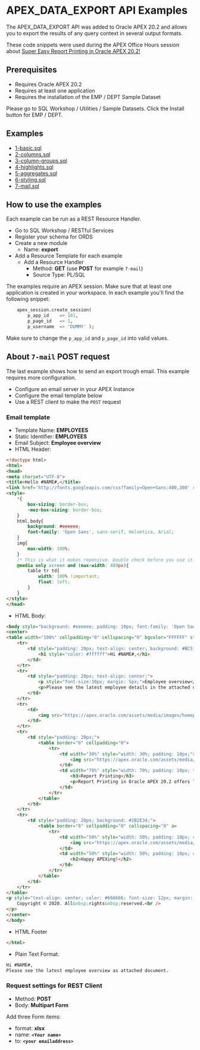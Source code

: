 # APEX_DATA_EXPORT API Examples
The APEX_DATA_EXPORT API was added to Oracle APEX 20.2 and allows you to export the results of any query context in several output formats.

These code snippets were used during the APEX Office Hours session about [Super Easy Report Printing in Oracle APEX 20.2!](https://asktom.oracle.com/pls/apex/asktom.search?oh=10265)

## Prerequisites
- Requires Oracle APEX 20.2
- Requires at least one application
- Requires the installation of the EMP / DEPT Sample Dataset

Please go to SQL Workshop / Utilities / Sample Datasets. Click the Install button for EMP / DEPT.

## Examples
- [1-basic.sql](examples/1-basic.sql)
- [2-columns.sql](examples/2-columns.sql)
- [3-column-groups.sql](examples/3-column-groups.sql)
- [4-highlights.sql](examples/4-highlights.sql)
- [5-aggregates.sql](examples/5-aggregates.sql)
- [6-styling.sql](examples/6-styling.sql)
- [7-mail.sql](examples/7-mail.sql)

## How to use the examples
Each example can be run as a REST Resource Handler.

- Go to SQL Workshop / RESTful Services
- Register your schema for ORDS
- Create a new module
    - Name: **export**
- Add a Resource Template for each example
    - Add a Resource Handler
        - Method: **GET** (use **POST** for example `7-mail`)
        - Source Type: PL/SQL

The examples require an APEX session. Make sure that at least one application is created in your workspace. In each example you'll find the following snippet:

```sql
    apex_session.create_session(
        p_app_id    => 101,
        p_page_id   => 1,
        p_username  => 'DUMMY' );
```

Make sure to change the `p_app_id` and `p_page_id` into valid values.

## About `7-mail` POST request
The last example shows how to send an export trough email. This example requires more configuration.

- Configure an email server in your APEX Instance
- Configure the email template below
- Use a REST client to make the `POST` request

### Email template
- Template Name: **EMPLOYEES**
- Static Identifier: **EMPLOYEES**
- Email Subject: **Employee overview**
- HTML Header:
```html
<!doctype html>
<html>
<head>
<meta charset="UTF-8">
<title>Hello #NAME#,</title>
<link href='http://fonts.googleapis.com/css?family=Open+Sans:400,300' rel='stylesheet' type='text/css'>
<style>
    *{
        box-sizing: border-box;
        -moz-box-sizing: border-box;
    }
    html,body{
        background: #eeeeee;
        font-family: 'Open Sans', sans-serif, Helvetica, Arial;
    }
    img{
        max-width: 100%;
    }
    /* This is what it makes reponsive. Double check before you use it! */
    @media only screen and (max-width: 480px){
        table tr td{
            width: 100% !important;
            float: left;
        }
    }
</style>
</head>
```
- HTML Body:
```html
<body style="background: #eeeeee; padding: 10px; font-family: 'Open Sans', sans-serif, Helvetica, Arial;">
<center>
<table width="100%" cellpadding="0" cellspacing="0" bgcolor="FFFFFF" style="background: #ffffff; max-width: 600px !important; margin: 0 auto; background: #ffffff;">
    <tr>
        <td style="padding: 20px; text-align: center; background: #BC513E;">
            <h1 style="color: #ffffff">Hi #NAME#,</h1>
        </td>
    </tr>
    <tr>
        <td style="padding: 20px; text-align: center;">
            <p style="font-size:30px; margin: 5px;">Employee overview</p>
            <p>Please see the latest employee details in the attached document.</p>
        </td>
    </tr>
    <tr>
        <td>
            <img src="https://apex.oracle.com/assets/media/images/homepage/apex-mountain-bg.jpg?v=1" />
        </td>
    </tr>
    <tr>
        <td style="padding: 20px;">
            <table border="0" cellpadding="0">
                <tr>
                    <td width="30%" style="width: 30%; padding: 10px;">
                        <img src="https://apex.oracle.com/assets/media/images/screenshots/whats-new-202/report-printing.png?v=1" />
                    </td>
                    <td width="70%" style="width: 70%; padding: 10px; text-align: left;">
                        <h3>Report Printing</h3>
                        <p>Report Printing in Oracle APEX 20.2 offers lots of options and possibilities.</p>
                    </td>
                </tr>
            </table>
        </td>
    </tr>
    <tr>
        <td style="padding: 20px; background: #2B2E34;">
            <table border="0" cellpadding="0" cellspacing="0" a>
                <tr>
                    <td width="50%" style="width: 50%; padding: 10px; color: #ffffff; text-align: left;" valign="top">
                        <img src="https://apex.oracle.com/assets/media/company-logos/oracle-white.png?v=1"></img>
                    </td>
                    <td width="50%" style="width: 50%; padding: 10px; color: #ffffff; text-align: left;" valign="top">
                        <h2>Happy APEXing!</h2>
                    </td>
                </tr>
            </table>
        </td>
    </tr>
</table>
<p style="text-align: center; color: #666666; font-size: 12px; margin: 10px 0;">
    Copyright © 2020. All&nbsp;rights&nbsp;reserved.<br />
</p>
</center>
</body>
```
- HTML Footer
```html
</html>
```
- Plain Text Format:
```txt
Hi #NAME#,
Please see the latest employee overview as attached document.
```

### Request settings for REST Client
- Method: **POST**
- Body: **Multipart Form**

Add three Form items:
- format: **xlsx**
- name: **`<Your name>`**
- to: **`<your emailaddress>`**